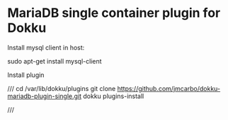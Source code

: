 MariaDB single container plugin for Dokku
========================

Install mysql client in host:

sudo apt-get install mysql-client

Install plugin

///
cd /var/lib/dokku/plugins
git clone https://github.com/jmcarbo/dokku-mariadb-plugin-single.git
dokku plugins-install

///
